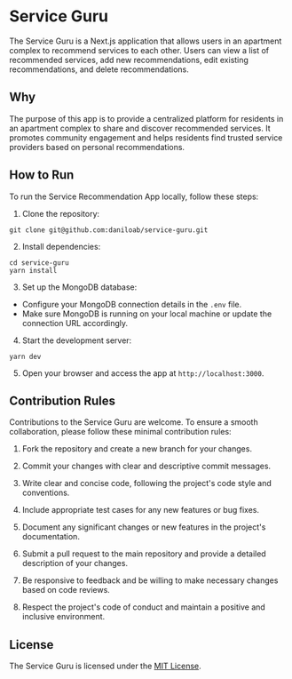 # Service Guru

The Service Guru is a Next.js application that allows users in an apartment complex to recommend services to each other. Users can view a list of recommended services, add new recommendations, edit existing recommendations, and delete recommendations.

## Why

The purpose of this app is to provide a centralized platform for residents in an apartment complex to share and discover recommended services. It promotes community engagement and helps residents find trusted service providers based on personal recommendations.

## How to Run

To run the Service Recommendation App locally, follow these steps:

1. Clone the repository:

```shell
git clone git@github.com:daniloab/service-guru.git
```

2. Install dependencies:
```shell
cd service-guru
yarn install 
```

3. Set up the MongoDB database:
- Configure your MongoDB connection details in the `.env` file.
- Make sure MongoDB is running on your local machine or update the connection URL accordingly.

4. Start the development server:
```shell
yarn dev
```

5. Open your browser and access the app at `http://localhost:3000`.

## Contribution Rules

Contributions to the Service Guru are welcome. To ensure a smooth collaboration, please follow these minimal contribution rules:

1. Fork the repository and create a new branch for your changes.

2. Commit your changes with clear and descriptive commit messages.

3. Write clear and concise code, following the project's code style and conventions.

4. Include appropriate test cases for any new features or bug fixes.

5. Document any significant changes or new features in the project's documentation.

6. Submit a pull request to the main repository and provide a detailed description of your changes.

7. Be responsive to feedback and be willing to make necessary changes based on code reviews.

8. Respect the project's code of conduct and maintain a positive and inclusive environment.

## License

The Service Guru is licensed under the [MIT License](LICENSE).

